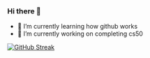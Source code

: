 ### Hi there 👋
- 🌱 I’m currently learning how github works
- 🔭 I’m currently working on completing cs50 

[![GitHub Streak](http://github-readme-streak-stats.herokuapp.com?user=Noelbiggs28&theme=blue-green)](https://git.io/streak-stats)
<!--
**Noelbiggs28/Noelbiggs28** is a ✨ _special_ ✨ repository because its `README.md` (this file) appears on your GitHub profile.

Here are some ideas to get you started:

- 🔭 I’m currently working on ...
- 🌱 I’m currently learning ...
- 👯 I’m looking to collaborate on ...
- 🤔 I’m looking for help with ...
- 💬 Ask me about ...
- 📫 How to reach me: ...
- 😄 Pronouns: ...
- ⚡ Fun fact: ...
-->
